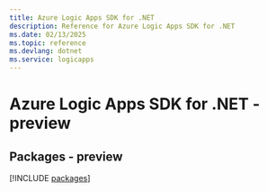```yaml
---
title: Azure Logic Apps SDK for .NET
description: Reference for Azure Logic Apps SDK for .NET
ms.date: 02/13/2025
ms.topic: reference
ms.devlang: dotnet
ms.service: logicapps
---
```

# Azure Logic Apps SDK for .NET - preview
## Packages - preview
[!INCLUDE [packages](logic-apps-index.md)]